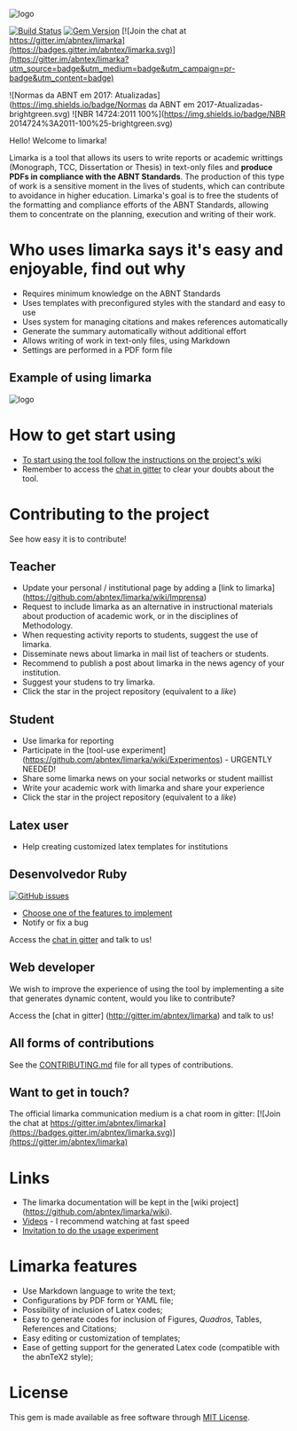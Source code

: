 ![logo](https://raw.githubusercontent.com/wiki/abntex/limarka/imagens/limarka-logo.png)

[![Build Status](https://travis-ci.org/abntex/limarka.svg?branch=master)](https://travis-ci.org/abntex/limarka) [![Gem Version](https://badge.fury.io/rb/limarka.svg)](https://badge.fury.io/rb/limarka) [![Join the chat at https://gitter.im/abntex/limarka](https://badges.gitter.im/abntex/limarka.svg)](https://gitter.im/abntex/limarka?utm_source=badge&utm_medium=badge&utm_campaign=pr-badge&utm_content=badge)

![Normas da ABNT em 2017: Atualizadas](https://img.shields.io/badge/Normas da ABNT em 2017-Atualizadas-brightgreen.svg) ![NBR 14724:2011 100%](https://img.shields.io/badge/NBR 2014724%3A2011-100%25-brightgreen.svg)

Hello! Welcome to limarka!

<!-- Show what you're doing, for who, and why.  -->

Limarka is a tool that allows its users to write reports or academic writtings (Monograph, TCC, Dissertation or Thesis) in text-only files and **produce PDFs in compliance with the ABNT Standards**. The production of this type of work is a sensitive moment in the lives of students, which can contribute to avoidance in higher education. Limarka's goal is to free the students of the formatting and compliance efforts of the ABNT Standards, allowing them to concentrate on the planning, execution and writing of their work.

# Who uses limarka says it's easy and enjoyable, find out why

<!-- Explain what makes your project special, useful, exciting! -->

* Requires minimum knowledge on the ABNT Standards
* Uses templates with preconfigured styles with the standard and easy to use
* Uses system for managing citations and makes references automatically
* Generate the summary automatically without additional effort
* Allows writing of work in text-only files, using Markdown
* Settings are performed in a PDF form file

## Example of using limarka

![logo](https://raw.githubusercontent.com/wiki/abntex/limarka/imagens/escrevendo-objetivos-em-markdown.gif)

# How to get start using

<!-- Show how to get started using or contribution to the project -->

- [To start using the tool follow the instructions on the project's wiki](https://github.com/abntex/limarka/wiki)
- Remember to access the [chat in gitter](http://gitter.im/abntex/limarka) to clear your doubts about the tool.

# Contributing to the project

<!-- State what resources and contributions you're looking for -->

See how easy it is to contribute!

## Teacher

- Update your personal / institutional page by adding a [link to limarka] (https://github.com/abntex/limarka/wiki/Imprensa)
- Request to include limarka as an alternative in instructional materials about production of academic work, or in the disciplines of Methodology.
- When requesting activity reports to students, suggest the use of limarka.
- Disseminate news about limarka in mail list of teachers or students.
- Recommend to publish a post about limarka in the news agency of your institution.
- Suggest your studens to try limarka.
- Click the star in the project repository (equivalent to a *like*)

## Student

- Use limarka for reporting
- Participate in the [tool-use experiment] (https://github.com/abntex/limarka/wiki/Experimentos) - URGENTLY NEEDED!
- Share some limarka news on your social networks or student maillist
- Write your academic work with limarka and share your experience
- Click the star in the project repository (equivalent to a *like*)

## Latex user

- Help creating customized latex templates for institutions

## Desenvolvedor Ruby

[![GitHub issues](https://img.shields.io/github/issues/abntex/limarka.svg)](https://github.com/abntex/limarka/issues)

- [Choose one of the features to implement](https://github.com/abntex/limarka/issues)
- Notify or fix a bug

Access the [chat in gitter](http://gitter.im/abntex/limarka) and talk to us!

## Web developer

We wish to improve the experience of using the tool by implementing
a site that generates dynamic content, would you like to contribute?

Access the [chat in gitter] (http://gitter.im/abntex/limarka) and talk to us!

## All forms of contributions

See the [CONTRIBUTING.md](CONTRIBUTING.md) file for all types of contributions.

<!-- Point to other key resources, such as a contributing.md file and a roadmap. -->

## Want to get in touch?

The official limarka communication medium is a chat room in gitter: [![Join the chat at https://gitter.im/abntex/limarka](https://badges.gitter.im/abntex/limarka.svg)](https://gitter.im/abntex/limarka)

# Links

- The limarka documentation will be kept in the [wiki project] (https://github.com/abntex/limarka/wiki).
- [Videos](https://www.youtube.com/playlist?list=PLTnAY6TvPRKK6OgGYy3UA0oFdfCfRZesY) - I recommend watching at fast speed
- [Invitation to do the usage experiment](https://github.com/abntex/limarka/wiki/Experimentos)

# Limarka features

- Use Markdown language to write the text;
- Configurations by PDF form or YAML file;
- Possibility of inclusion of Latex codes;
- Easy to generate codes for inclusion of Figures, *Quadros*, Tables, References and Citations;
- Easy editing or customization of templates;
- Ease of getting support for the generated Latex code (compatible with the abnTeX2 style);

# License

This gem is made available as free software through [MIT License](http://opensource.org/licenses/MIT).

